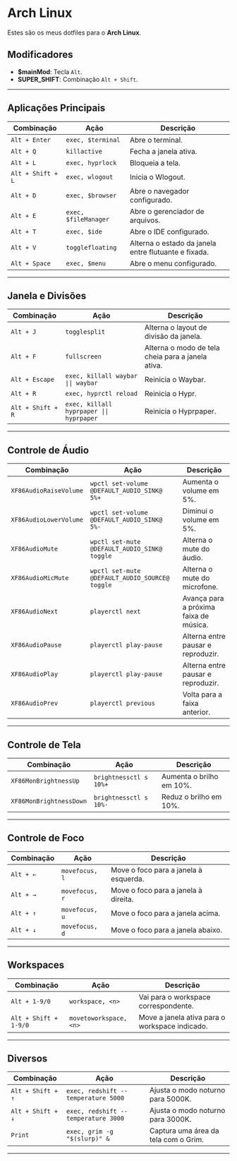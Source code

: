 # Arch Linux

Estes são os meus dotfiles para o **Arch Linux**.

## Modificadores
- **$mainMod**: Tecla `Alt`.
- **SUPER_SHIFT**: Combinação `Alt + Shift`.

---

## Aplicações Principais
| **Combinação**       | **Ação**                            | **Descrição**                                          |
|-----------------------|-------------------------------------|-------------------------------------------------------|
| `Alt + Enter`     | `exec, $terminal`                  | Abre o terminal.                                      |
| `Alt + Q`         | `killactive`                      | Fecha a janela ativa.                                 |
| `Alt + L`         | `exec, hyprlock`                  | Bloqueia a tela.                                      |
| `Alt + Shift + L` | `exec, wlogout`                   | Inicia o Wlogout.                                     |
| `Alt + D`         | `exec, $browser`                  | Abre o navegador configurado.                        |
| `Alt + E`         | `exec, $fileManager`              | Abre o gerenciador de arquivos.                      |
| `Alt + T`         | `exec, $ide`                      | Abre o IDE configurado.                              |
| `Alt + V`         | `togglefloating`                  | Alterna o estado da janela entre flutuante e fixada. |
| `Alt + Space`     | `exec, $menu`                     | Abre o menu configurado.                             |

---

## Janela e Divisões
| **Combinação**       | **Ação**                   | **Descrição**                                      |
|-----------------------|----------------------------|---------------------------------------------------|
| `Alt + J`         | `togglesplit`             | Alterna o layout de divisão da janela.           |
| `Alt + F`         | `fullscreen`              | Alterna o modo de tela cheia para a janela ativa. |
| `Alt + Escape`    | `exec, killall waybar \|\| waybar` | Reinicia o Waybar.                                |
| `Alt + R`         | `exec, hyprctl reload` | Reinicia o Hypr.                             |
| `Alt + Shift + R` | `exec, killall hyprpaper \|\| hyprpaper` | Reinicia o Hyprpaper.                           |

---

## Controle de Áudio
| **Combinação**          | **Ação**                                    | **Descrição**                           |
|--------------------------|---------------------------------------------|------------------------------------------|
| `XF86AudioRaiseVolume`   | `wpctl set-volume @DEFAULT_AUDIO_SINK@ 5%+` | Aumenta o volume em 5%.                 |
| `XF86AudioLowerVolume`   | `wpctl set-volume @DEFAULT_AUDIO_SINK@ 5%-` | Diminui o volume em 5%.                 |
| `XF86AudioMute`          | `wpctl set-mute @DEFAULT_AUDIO_SINK@ toggle` | Alterna o mute do áudio.                |
| `XF86AudioMicMute`       | `wpctl set-mute @DEFAULT_AUDIO_SOURCE@ toggle` | Alterna o mute do microfone.           |
| `XF86AudioNext`          | `playerctl next`                           | Avança para a próxima faixa de música.  |
| `XF86AudioPause`         | `playerctl play-pause`                     | Alterna entre pausar e reproduzir.      |
| `XF86AudioPlay`          | `playerctl play-pause`                     | Alterna entre pausar e reproduzir.      |
| `XF86AudioPrev`          | `playerctl previous`                       | Volta para a faixa anterior.           |

---

## Controle de Tela
| **Combinação**          | **Ação**                          | **Descrição**                 |
|--------------------------|-----------------------------------|--------------------------------|
| `XF86MonBrightnessUp`    | `brightnessctl s 10%+`           | Aumenta o brilho em 10%.      |
| `XF86MonBrightnessDown`  | `brightnessctl s 10%-`           | Reduz o brilho em 10%.        |

---

## Controle de Foco
| **Combinação**       | **Ação**          | **Descrição**                                  |
|-----------------------|-------------------|-----------------------------------------------|
| `Alt + ←`         | `movefocus, l`   | Move o foco para a janela à esquerda.         |
| `Alt + →`         | `movefocus, r`   | Move o foco para a janela à direita.          |
| `Alt + ↑`         | `movefocus, u`   | Move o foco para a janela acima.              |
| `Alt + ↓`         | `movefocus, d`   | Move o foco para a janela abaixo.             |

---

## Workspaces
| **Combinação**                | **Ação**              | **Descrição**                                     |
|--------------------------------|-----------------------|--------------------------------------------------|
| `Alt + 1-9/0`             | `workspace, <n>`     | Vai para o workspace correspondente.            |
| `Alt + Shift + 1-9/0`     | `movetoworkspace, <n>` | Move a janela ativa para o workspace indicado. |

---

## Diversos
| **Combinação**          | **Ação**                             | **Descrição**                            |
|--------------------------|--------------------------------------|------------------------------------------|
| `Alt + Shift + ↑`    | `exec, redshift --temperature 5000` | Ajusta o modo noturno para 5000K.       |
| `Alt + Shift + ↓`    | `exec, redshift --temperature 3000` | Ajusta o modo noturno para 3000K.       |
| `Print`                  | `exec, grim -g "$(slurp)" &`         | Captura uma área da tela com o Grim.     |

---

